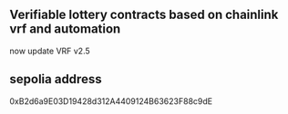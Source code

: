 ## Verifiable lottery contracts based on chainlink vrf and automation
now update VRF v2.5

## sepolia address
0xB2d6a9E03D19428d312A4409124B63623F88c9dE